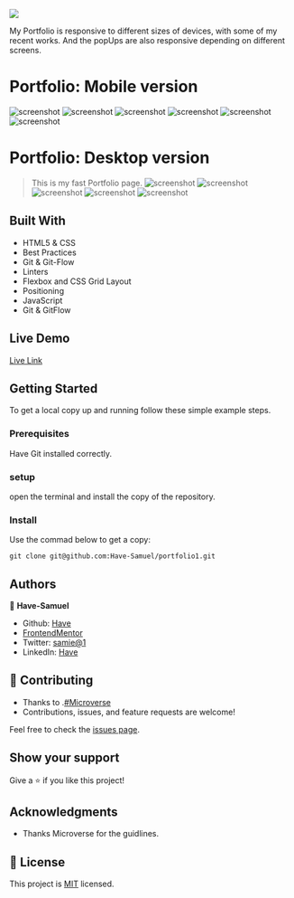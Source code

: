 ![](https://img.shields.io/badge/Microverse-blueviolet)


My Portfolio is responsive to different sizes of devices, with some of my recent works.
And the popUps are also responsive depending on different screens.

# Portfolio: Mobile version 
![screenshot](./images/p-mob1.png)
![screenshot](./images/p-mob2.png)
![screenshot](./images/p-mob3.png)
![screenshot](./images/p-mob4.png)
![screenshot](./images/p-mob5.png)
![screenshot](./images/p-mob6.png)

# Portfolio: Desktop version 

> This is my fast Portfolio page.
![screenshot](./images/Image1.png)
![screenshot](./images/Image2.png)
![screenshot](./images/Image3.png)
![screenshot](./images/Image4.png)
![screenshot](./images/Image5.png)


## Built With

- HTML5 & CSS
- Best Practices
- Git & Git-Flow
- Linters
- Flexbox and CSS Grid Layout
- Positioning
- JavaScript
- Git & GitFlow
## Live Demo

[Live Link](https://my-portifolio-git-dev-have-samuel.vercel.app/)


## Getting Started

To get a local copy up and running follow these simple example steps.

### Prerequisites
Have Git  installed correctly.

### setup
open the terminal and install the copy of the repository.

### Install
Use the commad below to get a copy:
```
git clone git@github.com:Have-Samuel/portfolio1.git
```
## Authors

👤 **Have-Samuel**

- Github: [Have](https://github.com/Have-Samuel)
- [FrontendMentor](https://www.frontendmentor.io/profile/Have-Samuel)
- Twitter: [samie@1](https://twitter.com/samhave1)
- LinkedIn: [Have](https://www.linkedin.com/in/have-samuel/)

## 🤝 Contributing

- Thanks to .[#Microverse](https://www.microverse.org/)
- Contributions, issues, and feature requests are welcome!

Feel free to check the [issues page](https://github.com/Have-Samuel/my-Portifolio/issues).

## Show your support

Give a ⭐️ if you like this project!

## Acknowledgments

- Thanks Microverse for the guidlines.

## 📝 License

This project is [MIT](./MIT.md) licensed.
